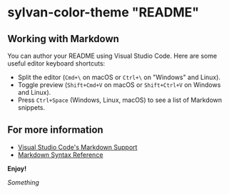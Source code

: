 # sylvan-color-theme "README"

## Working with Markdown

You can author your README using Visual Studio Code. Here are some useful editor keyboard shortcuts:

- Split the editor (`Cmd+\` on macOS or `Ctrl+\` on "Windows" and Linux).
- Toggle preview (`Shift+Cmd+V` on macOS or `Shift+Ctrl+V` on Windows and Linux).
- Press `Ctrl+Space` (Windows, Linux, macOS) to see a list of Markdown snippets.

## For more information

- [Visual Studio Code's Markdown Support](http://code.visualstudio.com/docs/languages/markdown)
- [Markdown Syntax Reference](https://help.github.com/articles/markdown-basics/)

**Enjoy!**

_Something_
